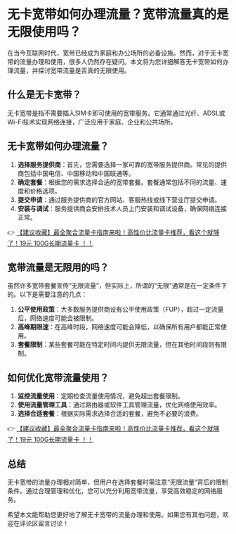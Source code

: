 # 无卡宽带如何办理流量？宽带流量真的是无限使用吗？

在当今互联网时代，宽带已经成为家庭和办公场所的必备设施。然而，对于无卡宽带的流量办理和使用，很多人仍然存在疑问。本文将为您详细解答无卡宽带如何办理流量，并探讨宽带流量是否真的无限使用。

## 什么是无卡宽带？

无卡宽带是指不需要插入SIM卡即可使用的宽带服务。它通常通过光纤、ADSL或Wi-Fi技术实现网络连接，广泛应用于家庭、企业和公共场所。

## 无卡宽带如何办理流量？

1. **选择服务提供商**：首先，您需要选择一家可靠的宽带服务提供商。常见的提供商包括中国电信、中国移动和中国联通等。
2. **确定套餐**：根据您的需求选择合适的宽带套餐。套餐通常包括不同的流量、速度和价格选项。
3. **提交申请**：通过服务提供商的官方网站、客服热线或线下营业厅提交申请。
4. **安装与调试**：服务提供商会安排技术人员上门安装和调试设备，确保网络连接正常。

👉 [【建议收藏】最全聚合流量卡指南来啦！高性价比流量卡推荐，看这个就够了！19元 100G长期流量卡 ！！](https://bit.ly/Liuliangka)

## 宽带流量是无限用的吗？

虽然许多宽带套餐宣传“无限流量”，但实际上，所谓的“无限”通常是在一定条件下的。以下是需要注意的几点：

1. **公平使用政策**：大多数服务提供商设有公平使用政策（FUP），超过一定流量后，网络速度可能会被限制。
2. **高峰期限速**：在高峰时段，网络速度可能会降低，以确保所有用户都能正常使用。
3. **套餐限制**：某些套餐可能在特定时间内提供无限流量，但在其他时间段则有限制。

## 如何优化宽带流量使用？

1. **监控流量使用**：定期检查流量使用情况，避免超出套餐限制。
2. **使用流量管理工具**：通过路由器或软件工具管理流量，优化网络使用效率。
3. **选择合适套餐**：根据实际需求选择合适的套餐，避免不必要的浪费。

👉 [【建议收藏】最全聚合流量卡指南来啦！高性价比流量卡推荐，看这个就够了！19元 100G长期流量卡 ！！](https://bit.ly/Liuliangka)

## 总结

无卡宽带的流量办理相对简单，但用户在选择套餐时需注意“无限流量”背后的限制条件。通过合理管理和优化，您可以充分利用宽带流量，享受高效稳定的网络服务。

希望本文能帮助您更好地了解无卡宽带的流量办理和使用。如果您有其他问题，欢迎在评论区留言讨论！